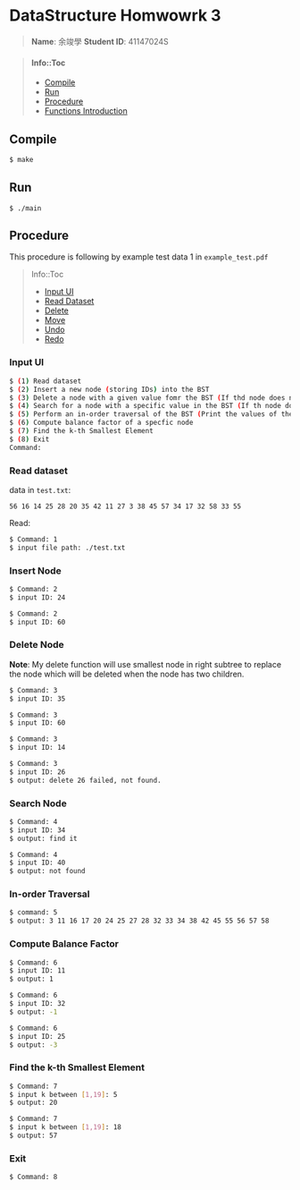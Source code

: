 # DataStructure Homwowrk 3
> **Name**: 余竣學 **Student ID**: 41147024S

> #### Info::Toc
>- [Compile](#compile)
>- [Run](#run)
>- [Procedure](#procedure)
>- [Functions Introduction](#functions-introduction)

## Compile
```bash
$ make
```
## Run
```shell
$ ./main
```

## Procedure
This procedure is following by example test data 1 in `example_test.pdf`
> Info::Toc
>- [Input UI](#input-ui)
>- [Read Dataset](#read-dataset)
>- [Delete](#delete)
>- [Move](#move)
>- [Undo](#undo)
>- [Redo](#redo)

### Input UI
```bash
$ (1) Read dataset
$ (2) Insert a new node (storing IDs) into the BST
$ (3) Delete a node with a given value fomr the BST (If thd node does not exist, print not found)
$ (4) Search for a node with a specific value in the BST (If th node does not exist, print not found)
$ (5) Perform an in-order traversal of the BST (Print the values of the nodes in ascending order)
$ (6) Compute balance factor of a specfic node
$ (7) Find the k-th Smallest Element
$ (8) Exit
Command:  
```

### Read dataset
data in `test.txt`:
```
56 16 14 25 28 20 35 42 11 27 3 38 45 57 34 17 32 58 33 55
```
Read:
```bash
$ Command: 1
$ input file path: ./test.txt
```
### Insert Node
```bash
$ Command: 2
$ input ID: 24
```
```bash
$ Command: 2
$ input ID: 60
```
### Delete Node
**Note**: My delete function will use smallest node in right subtree to replace the node which will be deleted when the node has two children.
```bash
$ Command: 3
$ input ID: 35
```
```bash
$ Command: 3
$ input ID: 60
```
```bash
$ Command: 3
$ input ID: 14
```
```bash
$ Command: 3
$ input ID: 26
$ output: delete 26 failed, not found.
```

### Search Node
```bash
$ Command: 4
$ input ID: 34
$ output: find it
```
```bash
$ Command: 4
$ input ID: 40
$ output: not found
```

### In-order Traversal
```bash
$ command: 5
$ output: 3 11 16 17 20 24 25 27 28 32 33 34 38 42 45 55 56 57 58
```

### Compute Balance Factor
```bash
$ Command: 6
$ input ID: 11
$ output: 1
```
```bash
$ Command: 6
$ input ID: 32
$ output: -1
```
```bash
$ Command: 6
$ input ID: 25
$ output: -3
```

### Find the k-th Smallest Element
```bash
$ Command: 7
$ input k between [1,19]: 5
$ output: 20
```
```bash
$ Command: 7
$ input k between [1,19]: 18
$ output: 57
```

### Exit
```bash
$ Command: 8
```